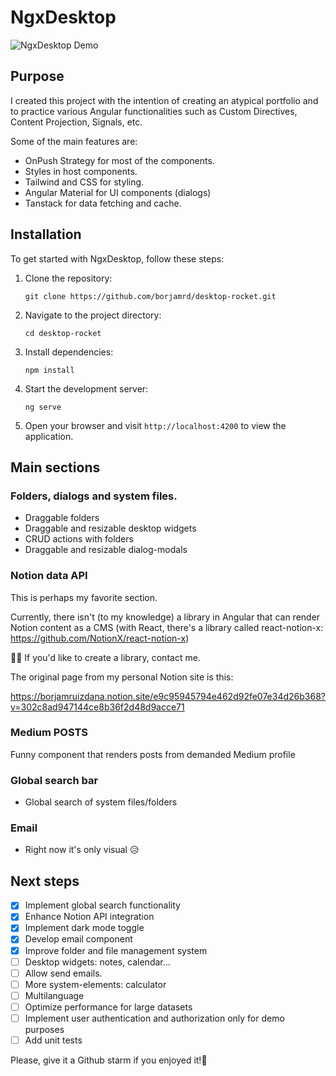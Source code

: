 # NgxDesktop

![NgxDesktop Demo](src/assets/files/readme_video.gif)

## Purpose

I created this project with the intention of creating an atypical portfolio and to practice various Angular functionalities such as Custom Directives, Content Projection, Signals, etc.

Some of the main features are:

-   OnPush Strategy for most of the components.
-   Styles in host components.
-   Tailwind and CSS for styling.
-   Angular Material for UI components (dialogs)
-   Tanstack for data fetching and cache.

## Installation

To get started with NgxDesktop, follow these steps:

1. Clone the repository:

    ```
    git clone https://github.com/borjamrd/desktop-rocket.git
    ```

2. Navigate to the project directory:

    ```
    cd desktop-rocket
    ```

3. Install dependencies:

    ```
    npm install
    ```

4. Start the development server:

    ```
    ng serve
    ```

5. Open your browser and visit `http://localhost:4200` to view the application.

## Main sections

### Folders, dialogs and system files.

-   Draggable folders
-   Draggable and resizable desktop widgets
-   CRUD actions with folders
-   Draggable and resizable dialog-modals

### Notion data API

This is perhaps my favorite section.

Currently, there isn't (to my knowledge) a library in Angular that can render Notion content as a CMS (with React, there's a library called react-notion-x: https://github.com/NotionX/react-notion-x)

👷‍♂️ If you'd like to create a library, contact me.

The original page from my personal Notion site is this:

https://borjamruizdana.notion.site/e9c95945794e462d92fe07e34d26b368?v=302c8ad947144ce8b36f2d48d9acce71

### Medium POSTS

Funny component that renders posts from demanded Medium profile

### Global search bar

-   Global search of system files/folders

### Email

-   Right now it's only visual 😥

## Next steps

-   [x] Implement global search functionality
-   [x] Enhance Notion API integration
-   [x] Implement dark mode toggle
-   [x] Develop email component
-   [x] Improve folder and file management system
-   [ ] Desktop widgets: notes, calendar...
-   [ ] Allow send emails.
-   [ ] More system-elements: calculator
-   [ ] Multilanguage
-   [ ] Optimize performance for large datasets
-   [ ] Implement user authentication and authorization only for demo purposes
-   [ ] Add unit tests

Please, give it a Github starm if you enjoyed it!🚀

